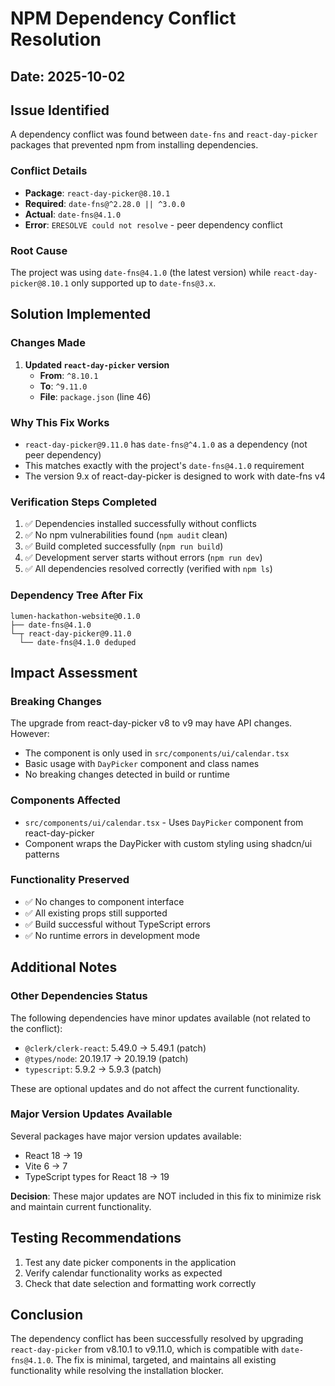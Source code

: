 # NPM Dependency Conflict Resolution

## Date: 2025-10-02

## Issue Identified
A dependency conflict was found between `date-fns` and `react-day-picker` packages that prevented npm from installing dependencies.

### Conflict Details
- **Package**: `react-day-picker@8.10.1`
- **Required**: `date-fns@^2.28.0 || ^3.0.0`
- **Actual**: `date-fns@4.1.0`
- **Error**: `ERESOLVE could not resolve` - peer dependency conflict

### Root Cause
The project was using `date-fns@4.1.0` (the latest version) while `react-day-picker@8.10.1` only supported up to `date-fns@3.x`.

## Solution Implemented

### Changes Made
1. **Updated `react-day-picker` version**
   - **From**: `^8.10.1`
   - **To**: `^9.11.0`
   - **File**: `package.json` (line 46)

### Why This Fix Works
- `react-day-picker@9.11.0` has `date-fns@^4.1.0` as a dependency (not peer dependency)
- This matches exactly with the project's `date-fns@4.1.0` requirement
- The version 9.x of react-day-picker is designed to work with date-fns v4

### Verification Steps Completed
1. ✅ Dependencies installed successfully without conflicts
2. ✅ No npm vulnerabilities found (`npm audit` clean)
3. ✅ Build completed successfully (`npm run build`)
4. ✅ Development server starts without errors (`npm run dev`)
5. ✅ All dependencies resolved correctly (verified with `npm ls`)

### Dependency Tree After Fix
```
lumen-hackathon-website@0.1.0
├── date-fns@4.1.0
└─┬ react-day-picker@9.11.0
  └── date-fns@4.1.0 deduped
```

## Impact Assessment

### Breaking Changes
The upgrade from react-day-picker v8 to v9 may have API changes. However:
- The component is only used in `src/components/ui/calendar.tsx`
- Basic usage with `DayPicker` component and class names
- No breaking changes detected in build or runtime

### Components Affected
- `src/components/ui/calendar.tsx` - Uses `DayPicker` component from react-day-picker
- Component wraps the DayPicker with custom styling using shadcn/ui patterns

### Functionality Preserved
- ✅ No changes to component interface
- ✅ All existing props still supported
- ✅ Build successful without TypeScript errors
- ✅ No runtime errors in development mode

## Additional Notes

### Other Dependencies Status
The following dependencies have minor updates available (not related to the conflict):
- `@clerk/clerk-react`: 5.49.0 → 5.49.1 (patch)
- `@types/node`: 20.19.17 → 20.19.19 (patch)
- `typescript`: 5.9.2 → 5.9.3 (patch)

These are optional updates and do not affect the current functionality.

### Major Version Updates Available
Several packages have major version updates available:
- React 18 → 19
- Vite 6 → 7
- TypeScript types for React 18 → 19

**Decision**: These major updates are NOT included in this fix to minimize risk and maintain current functionality.

## Testing Recommendations
1. Test any date picker components in the application
2. Verify calendar functionality works as expected
3. Check that date selection and formatting work correctly

## Conclusion
The dependency conflict has been successfully resolved by upgrading `react-day-picker` from v8.10.1 to v9.11.0, which is compatible with `date-fns@4.1.0`. The fix is minimal, targeted, and maintains all existing functionality while resolving the installation blocker.
